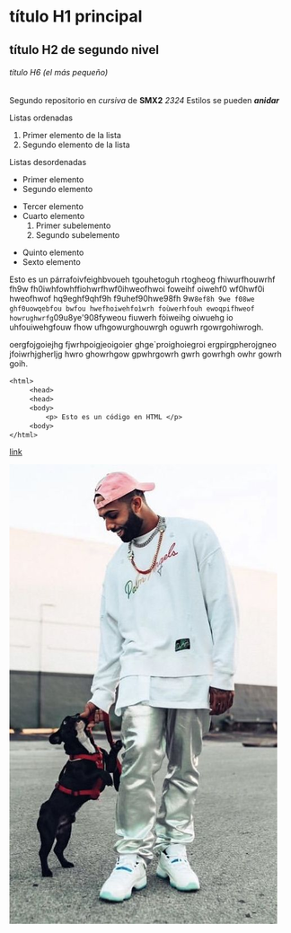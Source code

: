 # título H1 principal

## título H2 de segundo nivel

###### título H6 (el más pequeño)

Segundo repositorio en _cursiva_ de __SMX2__ *2324*
Estilos se pueden **_anidar_**

Listas ordenadas
1. Primer elemento de la lista
2. Segundo elemento de la lista

Listas desordenadas

* Primer elemento
* Segundo elemento
- Tercer elemento
- Cuarto elemento
    1. Primer subelemento
    2. Segundo subelemento
+ Quinto elemento
+ Sexto elemento

Esto es un párrafoivfeighbvoueh tgouhetoguh rtogheog fhiwurfhouwrhf fh9w fh0iwhfowhffiohwrfhwf0ihweofhwoi foweihf oiwehf0 wf0hwf0i hweofhwof hq9eghf9qhf9h f9uhef90hwe98fh 9w`8ef8h 9we f08we ghf0uowqebfou bwfou hwefhoiwehfoìwrh foùwerhfouh ewoqpifhweof howrughwrfg`09u8ye'908fyweou fiuwerh fòiweihg oiwuehg io uhfouiwehgfouw fhow ufhgowurghouwrgh oguwrh rgowrgohiwrogh.

oergfojgoiejhg fjwrhpoigjeoigoier ghge`proighoiegroi ergpirgpherojgneo jfoiwrhjgherljg hwro ghowrhgow gpwhrgowrh gwrh gowrhgh owhr gowrh goih.

```
<html>
     <head>
     <head>
     <body>
         <p> Esto es un código en HTML </p>
     <body>
</html>
```
[link](https://www.fje.edu/ca/fje "Enlace a la web del cole")

![Imagen de papi eladio](https://github.com/paulamoreno27/repositorio2/blob/main/papieladio.jpg "Titulo opcional")
